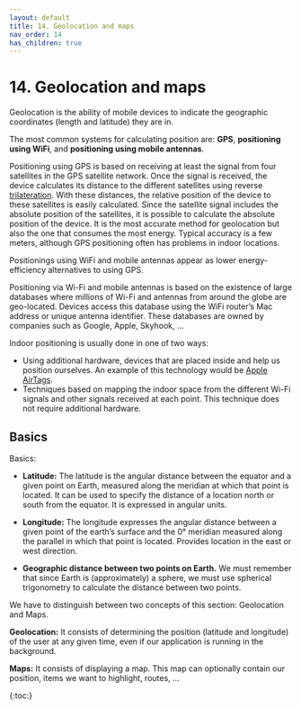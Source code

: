 ```yaml
---
layout: default
title: 14. Geolocation and maps
nav_order: 14
has_children: true
---
```


# 14. Geolocation and maps

Geolocation is the ability of mobile devices to indicate the geographic coordinates (length and latitude) they are in.

The most common systems for calculating position are: **GPS**, **positioning using WiFi**, and **positioning using mobile antennas**.


Positioning using GPS is based on receiving at least the signal from four satellites in the GPS satellite network. Once the signal is received, the device calculates its distance to the different satellites using reverse [trilateration](https://en.wikipedia.org/wiki/True-range_multilateration). With these distances, the relative position of the device to these satellites is easily calculated. Since the satellite signal includes the absolute position of the satellites, it is possible to calculate the absolute position of the device. It is the most accurate method for geolocation but also the one that consumes the most energy. Typical accuracy is a few meters, although GPS positioning often has problems in indoor locations.

Positionings using WiFi and mobile antennas appear as lower energy-efficiency alternatives to using GPS. 

Positioning via Wi-Fi and mobile antennas is based on the existence of large databases where millions of Wi-Fi and antennas from around the globe are geo-located. Devices access this database using the WiFi router’s Mac address or unique antenna identifier. These databases are owned by companies such as Google, Apple, Skyhook, ...

Indoor positioning is usually done in one of two ways:
-	Using additional hardware, devices that are placed inside and help us position ourselves. An example of this technology would be [Apple AirTags](https://www.apple.com/es/airtag/).
-	Techniques based on mapping the indoor space from the different Wi-Fi signals and other signals received at each point. This technique does not require additional hardware.

## Basics

Basics:

- **Latitude:** The latitude is the angular distance between the equator and a given point on Earth, measured along the meridian at which that point is located. It can be used to specify the distance of a location north or south from the equator. It is expressed in angular units. 

- **Longitude:** The longitude expresses the angular distance between a given point of the earth’s surface and the 0° meridian measured along the parallel in which that point is located. Provides location in the east or west direction. 

- **Geographic distance between two points on Earth.** We must remember that since Earth is (approximately) a sphere, we must use spherical trigonometry to calculate the distance between two points.

We have to distinguish between two concepts of this section: Geolocation and Maps.

**Geolocation:** It consists of determining the position (latitude and longitude) of the user at any given time, even if our application is running in the background.

**Maps:** It consists of displaying a map. This map can optionally contain our position, items we want to highlight, routes, ...




{:toc:}

